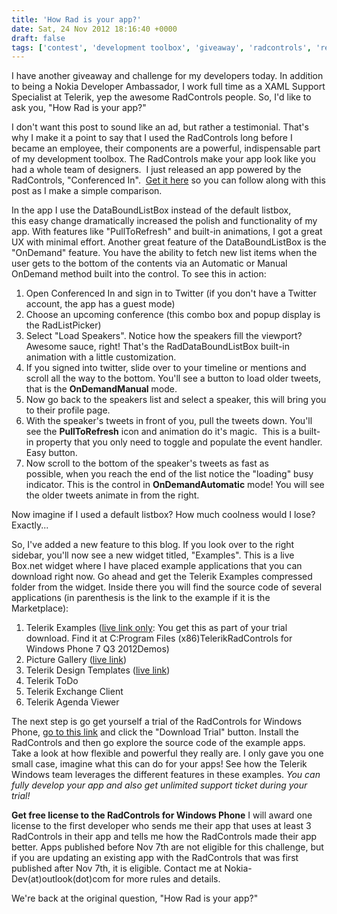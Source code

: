 ```yaml
---
title: 'How Rad is your app?'
date: Sat, 24 Nov 2012 18:16:40 +0000
draft: false
tags: ['contest', 'development toolbox', 'giveaway', 'radcontrols', 'resources', 'software', 'technology', 'telerik', 'windows phone', 'wpdev']
---
```


I have another giveaway and challenge for my developers today. In addition to being a Nokia Developer Ambassador, I work full time as a XAML Support Specialist at Telerik, yep the awesome RadControls people. So, I'd like to ask you, "How Rad is your app?"

I don't want this post to sound like an ad, but rather a testimonial. That's why I make it a point to say that I used the RadControls long before I became an employee, their components are a powerful, indispensable part of my development toolbox. The RadControls make your app look like you had a whole team of designers.  I just released an app powered by the RadControls, "Conferenced In".  [Get it here](http://www.windowsphone.com/s?appid=04322c10-d1d3-4b4d-8589-0fdb2c5b9f83) so you can follow along with this post as I make a simple comparison.

In the app I use the DataBoundListBox instead of the default listbox, this easy change dramatically increased the polish and functionality of my app. With features like "PullToRefresh" and built-in animations, I got a great UX with minimal effort. Another great feature of the DataBoundListBox is the "OnDemand" feature. You have the ability to fetch new list items when the user gets to the bottom of the contents via an Automatic or Manual OnDemand method built into the control. To see this in action:

1.  Open Conferenced In and sign in to Twitter (if you don't have a Twitter account, the app has a guest mode)
2.  Choose an upcoming conference (this combo box and popup display is the RadListPicker)
3.  Select "Load Speakers". Notice how the speakers fill the viewport? Awesome sauce, right! That's the RadDataBoundListBox built-in animation with a little customization.
4.  If you signed into twitter, slide over to your timeline or mentions and scroll all the way to the bottom. You'll see a button to load older tweets, that is the **OnDemandManual** mode.
5.  Now go back to the speakers list and select a speaker, this will bring you to their profile page.
6.  With the speaker's tweets in front of you, pull the tweets down. You'll see the **PullToRefresh** icon and animation do it's magic.  This is a built-in property that you only need to toggle and populate the event handler. Easy button.
7.  Now scroll to the bottom of the speaker's tweets as fast as possible, when you reach the end of the list notice the "loading" busy indicator. This is the control in **OnDemandAutomatic** mode! You will see the older tweets animate in from the right.

Now imagine if I used a default listbox? How much coolness would I lose? Exactly...

So, I've added a new feature to this blog. If you look over to the right sidebar, you'll now see a new widget titled, "Examples". This is a live Box.net widget where I have placed example applications that you can download right now. Go ahead and get the Telerik Examples compressed folder from the widget. Inside there you will find the source code of several applications (in parenthesis is the link to the example if it is the Marketplace):

1.  Telerik Examples ([live link only](http://www.windowsphone.com/en-us/store/app/telerik-examples/fd55f526-d6f7-df11-9264-00237de2db9e): You get this as part of your trial download. Find it at C:Program Files (x86)TelerikRadControls for Windows Phone 7 Q3 2012Demos)
2.  Picture Gallery ([live link](http://www.windowsphone.com/en-us/store/app/picture-gallery/2ff0677c-7449-408c-ba19-0d8cbf222757))
3.  Telerik Design Templates ([live link](http://www.windowsphone.com/en-us/store/app/telerik-design-templates-for-windows-phone/516285ad-2b4a-4cca-b6dd-89b99a249b26))
4.  Telerik ToDo
5.  Telerik Exchange Client
6.  Telerik Agenda Viewer

The next step is go get yourself a trial of the RadControls for Windows Phone, [go to this link](http://www.telerik.com/products/windows-phone.aspx) and click the "Download Trial" button. Install the RadControls and then go explore the source code of the example apps. Take a look at how flexible and powerful they really are. I only gave you one small case, imagine what this can do for your apps! See how the Telerik Windows team leverages the different features in these examples. _You can fully develop your app and also get unlimited support ticket during your trial!_

**Get free license to the RadControls for Windows Phone** I will award one license to the first developer who sends me their app that uses at least 3 RadControls in their app and tells me how the RadControls made their app better. Apps published before Nov 7th are not eligible for this challenge, but if you are updating an existing app with the RadControls that was first published after Nov 7th, it is eligible. Contact me at Nokia-Dev(at)outlook(dot)com for more rules and details.

We're back at the original question, "How Rad is your app?"